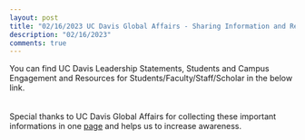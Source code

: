 ```yaml
---
layout: post
title: "02/16/2023 UC Davis Global Affairs - Sharing Information and Resources on Turkey and Syria"
description: "02/16/2023"
comments: true
---
```

You can find UC Davis Leadership Statements, Students and Campus Engagement and Resources for Students/Faculty/Staff/Scholar in the below link. 
<br />
<br />
<br />
Special thanks to UC Davis Global Affairs for collecting these important informations in one [page](https://globalaffairs.ucdavis.edu/funding-resources/sharing-information-and-resources-turkey-and-syria) and helps us to increase awareness. 

<br />
